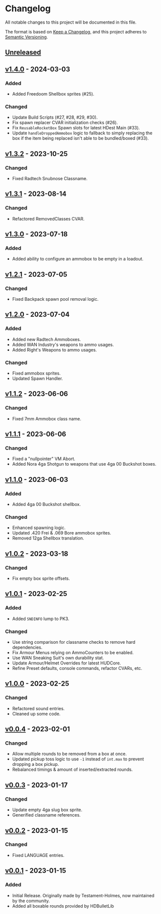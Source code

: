 # Changelog

All notable changes to this project will be documented in this file.

The format is based on [Keep a Changelog](https://keepachangelog.com/en/1.1.0/),
and this project adheres to [Semantic Versioning](https://semver.org/spec/v2.0.0.html).

## [Unreleased]

## [v1.4.0] - 2024-03-03

### Added

-   Added Freedoom Shellbox sprites (#25).

### Changed

-   Update Build Scripts (#27, #28, #29, #30).
-   Fix spawn replacer CVAR initialization checks (#26).
-   Fix `ReusableRocketBox` Spawn slots for latest HDest Main (#33).
-   Update `handleDroppedAmmobox` logic to fallback to simply replacing the box if the item being replaced isn't able to be bundled/boxed (#33).

## [v1.3.2] - 2023-10-25

### Changed

-   Fixed Radtech Snubnose Classname.

## [v1.3.1] - 2023-08-14

### Changed

-   Refactored RemovedClasses CVAR.

## [v1.3.0] - 2023-07-18

### Added

-   Added ability to configure an ammobox to be empty in a loadout.

## [v1.2.1] - 2023-07-05

### Changed

-   Fixed Backpack spawn pool removal logic.

## [v1.2.0] - 2023-07-04

### Added

-   Added new Radtech Ammoboxes.
-   Added WAN Industry's weapons to ammo usages.
-   Added Right's Weapons to ammo usages.

### Changed

-   Fixed ammobox sprites.
-   Updated Spawn Handler.

## [v1.1.2] - 2023-06-06

### Changed

-   Fixed 7mm Ammobox class name.

## [v1.1.1] - 2023-06-06

### Changed

-   Fixed a "nullpointer" VM Abort.
-   Added Nora 4ga Shotgun to weapons that use 4ga 00 Buckshot boxes.

## [v1.1.0] - 2023-06-03

### Added

-   Added 4ga 00 Buckshot shellbox.

### Changed

-   Enhanced spawning logic.
-   Updated .420 Frei & .069 Bore ammobox sprites.
-   Removed 12ga Shellbox translation.

## [v1.0.2] - 2023-03-18

### Changed

-   Fix empty box sprite offsets.

## [v1.0.1] - 2023-02-25

### Added

-   Added `SNDINFO` lump to PK3.

### Changed

-   Use string comparison for classname checks to remove hard dependencies.
-   Fix Armour Menus relying on AmmoCounters to be enabled.
-   Use WAN Sneaking Suit's own durability stat.
-   Update Armour/Helmet Overrides for latest HUDCore.
-   Refine Preset defaults, console commands, refactor CVARs, etc.

## [v1.0.0] - 2023-02-25

### Changed

-   Refactored sound entries.
-   Cleaned up some code.

## [v0.0.4] - 2023-02-01

### Changed

-   Allow multiple rounds to be removed from a box at once.
-   Updated pickup toss logic to use `-1` instead of `int.max` to prevent dropping a box pickup.
-   Rebalanced timings & amount of inserted/extracted rounds.

## [v0.0.3] - 2023-01-17

### Changed

-   Update empty 4ga slug box sprite.
-   Generified classname references.

## [v0.0.2] - 2023-01-15

### Changed

-   Fixed LANGUAGE entries.

## [v0.0.1] - 2023-01-15

### Added

-   Initial Release.  Originally made by Testament-Holmes, now maintained by the community.
-   Added all boxable rounds provided by HDBulletLib

[Unreleased]: https://github.com/HDest-Community/reusable-ammoboxes/compare/v1.4.0...HEAD

[v1.4.0]: https://github.com/HDest-Community/reusable-ammoboxes/compare/v1.3.2...v1.4.0

[v1.3.2]: https://github.com/HDest-Community/reusable-ammoboxes/compare/v1.3.1..v1.3.2

[v1.3.1]: https://github.com/HDest-Community/reusable-ammoboxes/compare/v1.3.0..v1.3.1

[v1.3.0]: https://github.com/HDest-Community/reusable-ammoboxes/compare/v1.2.1..v1.3.0

[v1.2.1]: https://github.com/HDest-Community/reusable-ammoboxes/compare/v1.2.0..v1.2.1

[v1.2.0]: https://github.com/HDest-Community/reusable-ammoboxes/compare/v1.1.2..v1.2.0

[v1.1.2]: https://github.com/HDest-Community/reusable-ammoboxes/compare/v1.1.1..v1.1.2

[v1.1.1]: https://github.com/HDest-Community/reusable-ammoboxes/compare/v1.1.0..v1.1.1

[v1.1.0]: https://github.com/HDest-Community/reusable-ammoboxes/compare/v1.0.2..v1.1.0

[v1.0.2]: https://github.com/HDest-Community/reusable-ammoboxes/compare/v1.0.1..v1.0.2

[v1.0.1]: https://github.com/HDest-Community/reusable-ammoboxes/compare/v1.0.0..v1.0.1

[v1.0.0]: https://github.com/HDest-Community/reusable-ammoboxes/compare/v0.0.4..v1.0.0

[v0.0.4]: https://github.com/HDest-Community/reusable-ammoboxes/compare/v0.0.3..v0.0.4

[v0.0.3]: https://github.com/HDest-Community/reusable-ammoboxes/compare/v0.0.2..v0.0.3

[v0.0.2]: https://github.com/HDest-Community/reusable-ammoboxes/compare/v0.0.1..v0.0.2

[v0.0.1]: https://github.com/HDest-Community/reusable-ammoboxes/releases/tag/v0.0.1
